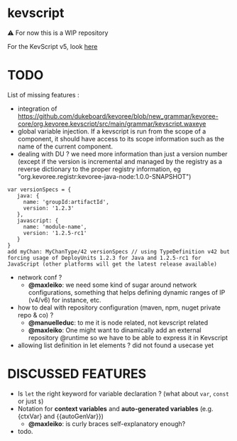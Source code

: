 # kevscript
:warning: For now this is a WIP repository  

For the KevScript v5, look [here](https://github.com/dukeboard/kevoree/tree/master/kevoree-core/org.kevoree.kevscript)

# TODO
List of missing features :
 * integration of https://github.com/dukeboard/kevoree/blob/new_grammar/kevoree-core/org.kevoree.kevscript/src/main/grammar/kevscript.waxeye
 * global variable injection. If a kevscript is run from the scope of a component, it should have access to its scope information such as the name of the current component.
 * dealing with DU ? we need more information than just a version number (except if the version is incremental and managed by the registry as a reverse dictionary to the proper registry information, eg "org.kevoree.registr:kevoree-java-node:1.0.0-SNAPSHOT")
 ```kevs
 var versionSpecs = {
    java: {
      name: 'groupId:artifactId',
      version: '1.2.3'
    },
    javascript: {
      name: 'module-name',
      version: '1.2.5-rc1'
    }
 }
 add myChan: MyChanType/42 versionSpecs // using TypeDefinition v42 but forcing usage of DeployUnits 1.2.3 for Java and 1.2.5-rc1 for JavaScript (other platforms will get the latest release available)
 ```
 
 * network conf ?
   * **@maxleiko**: we need some kind of sugar around network configurations, something that helps defining dynamic ranges of IP (v4/v6) for instance, etc.
 * how to deal with repository configuration (maven, npm, nuget private repo & co) ?
   * **@manuelleduc**: to me it is node related, not kevscript related
   * **@maxleiko**: One might want to dinamically add an external repository @runtime so we have to be able to express it in Kevscript
 * allowing list definition in let elements ? did not found a usecase yet

# DISCUSSED FEATURES
 * Is `let` the right keyword for variable declaration ? (what about `var`, `const` or just `$`)
 * Notation for **context variables** and **auto-generated variables** (e.g. {ctxVar} and {{autoGenVar}})
   * **@maxleiko**: is curly braces self-explanatory enough? 
 * todo.
